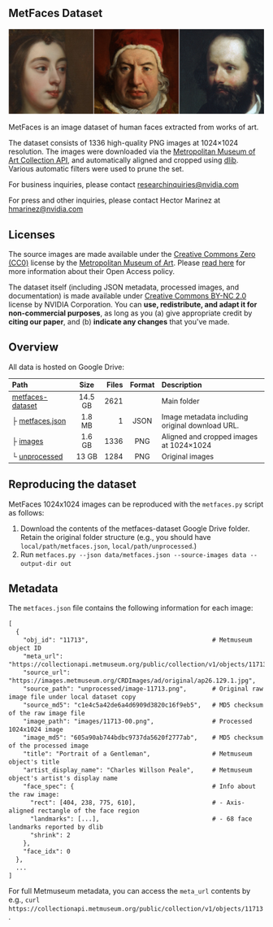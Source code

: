 ## MetFaces Dataset

![Teaser image](./img/metfaces-teaser.png)

MetFaces is an image dataset of human faces extracted from works of art.

The dataset consists of 1336 high-quality PNG images at 1024&times;1024 resolution.  The images were downloaded via the [Metropolitan Museum of Art Collection API](https://metmuseum.github.io/), and automatically aligned and cropped using [dlib](http://dlib.net/).  Various automatic filters were used to prune the set.

For business inquiries, please contact [researchinquiries@nvidia.com](mailto:researchinquiries@nvidia.com)

For press and other inquiries, please contact Hector Marinez at [hmarinez@nvidia.com](mailto:hmarinez@nvidia.com)

## Licenses

The source images are made available under the [Creative Commons Zero (CC0)](https://creativecommons.org/publicdomain/zero/1.0/) license by the [Metropolitan Museum of Art](https://www.metmuseum.org/).  Please [read here](https://www.metmuseum.org/about-the-met/policies-and-documents/image-resources) for more information about their Open Access policy.

The dataset itself (including JSON metadata, processed images, and documentation) is made available under [Creative Commons BY-NC 2.0](https://creativecommons.org/licenses/by-nc/2.0/) license by NVIDIA Corporation. You can **use, redistribute, and adapt it for non-commercial purposes**, as long as you (a) give appropriate credit by **citing our paper**, and (b) **indicate any changes** that you've made.


## Overview

All data is hosted on Google Drive:

| Path | Size | Files | Format | Description
| :--- | :--: | ----: | :----: | :----------
| [metfaces-dataset](https://drive.google.com/open?id=1w-Os4uERBmXwCm7Oo_kW6X3Sd2YHpJMC) | 14.5 GB | 2621 | | Main folder
| &boxvr;&nbsp;[metfaces.json](https://drive.google.com/open?id=1o11-JkkwBbZW61w03O7qGrhkydNALDSH) | 1.8 MB | 1 | JSON | Image metadata including original download URL.
| &boxvr;&nbsp;[images](https://drive.google.com/open?id=1iChdwdW7mZFUyivKtDwL8ehCNhYKQz6D) | 1.6 GB | 1336 | PNG | Aligned and cropped images at 1024&times;1024
| &boxur;&nbsp;[unprocessed](https://drive.google.com/open?id=1lut1g1oASGsipQQB67EFqVhjt4UgC5JW) | 13 GB | 1284 | PNG | Original images

## Reproducing the dataset

MetFaces 1024x1024 images can be reproduced with the `metfaces.py` script as follows:

1. Download the contents of the metfaces-dataset Google Drive folder.  Retain the original folder structure (e.g., you should have `local/path/metfaces.json`, `local/path/unprocessed`.)
2. Run `metfaces.py --json data/metfaces.json --source-images data --output-dir out`

## Metadata

The `metfaces.json` file contains the following information for each image:

```
[
  {
    "obj_id": "11713",                                  # Metmuseum object ID
    "meta_url": "https://collectionapi.metmuseum.org/public/collection/v1/objects/11713",
    "source_url": "https://images.metmuseum.org/CRDImages/ad/original/ap26.129.1.jpg",
    "source_path": "unprocessed/image-11713.png",       # Original raw image file under local dataset copy
    "source_md5": "c1e4c5a42de6a4d6909d3820c16f9eb5",   # MD5 checksum of the raw image file
    "image_path": "images/11713-00.png",                # Processed 1024x1024 image
    "image_md5": "605a90ab744bdbc9737da5620f2777ab",    # MD5 checksum of the processed image
    "title": "Portrait of a Gentleman",                 # Metmuseum object's title
    "artist_display_name": "Charles Willson Peale",     # Metmuseum object's artist's display name
    "face_spec": {                                      # Info about the raw image:
      "rect": [404, 238, 775, 610],                     # - Axis-aligned rectangle of the face region
      "landmarks": [...],                               # - 68 face landmarks reported by dlib
      "shrink": 2
    },
    "face_idx": 0
  },
  ...
]
```

For full Metmuseum metadata, you can access the `meta_url` contents by e.g., `curl https://collectionapi.metmuseum.org/public/collection/v1/objects/11713`.
